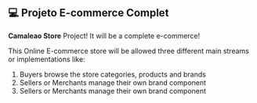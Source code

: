 ## 💻 Projeto E-commerce Complet

**Camaleao Store** Project! It will be a complete e-commerce!

This Online E-commerce store will be allowed three different main streams or implementations like:

1. Buyers browse the store categories, products and brands
2. Sellers or Merchants manage their own brand component
3. Sellers or Merchants manage their own brand component 


